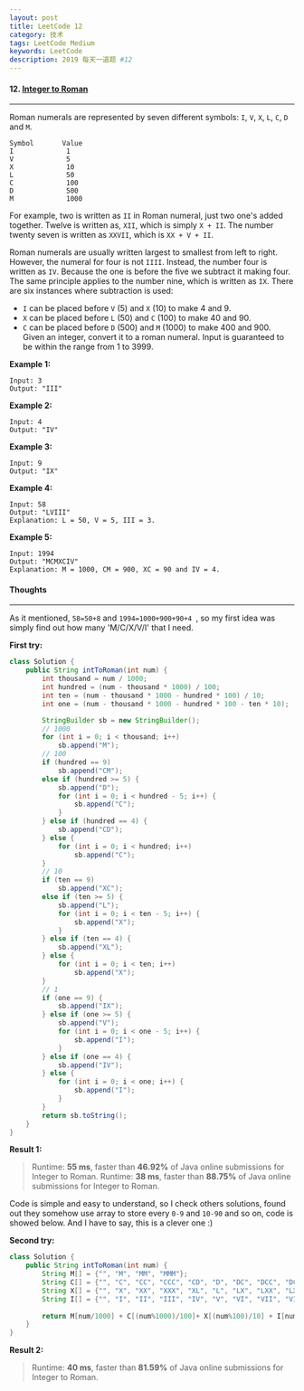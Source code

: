 ```yaml
---
layout: post
title: LeetCode 12
category: 技术
tags: LeetCode Medium
keywords: LeetCode
description: 2019 每天一道题 #12
---
```


#### 12. [Integer to Roman](https://leetcode.com/problems/integer-to-roman/)
---
Roman numerals are represented by seven different symbols: `I`, `V`, `X`, `L`, `C`, `D` and `M`.
```
Symbol       Value
I             1
V             5
X             10
L             50
C             100
D             500
M             1000
```
For example, two is written as `II` in Roman numeral, just two one's added together. Twelve is written as, `XII`, which is simply `X + II`. The number twenty seven is written as `XXVII`, which is `XX + V + II`.

Roman numerals are usually written largest to smallest from left to right. However, the numeral for four is not `IIII`. Instead, the number four is written as `IV`. Because the one is before the five we subtract it making four. The same principle applies to the number nine, which is written as `IX`. There are six instances where subtraction is used:

- `I` can be placed before `V` (5) and `X` (10) to make 4 and 9. 
- `X` can be placed before `L` (50) and `C` (100) to make 40 and 90. 
- `C` can be placed before `D` (500) and `M` (1000) to make 400 and 900.
Given an integer, convert it to a roman numeral. Input is guaranteed to be within the range from 1 to 3999.

**Example 1:**
```
Input: 3
Output: "III"
```
**Example 2:**
```
Input: 4
Output: "IV"
```
**Example 3:**
```
Input: 9
Output: "IX"
```
**Example 4:**
```
Input: 58
Output: "LVIII"
Explanation: L = 50, V = 5, III = 3.
```
**Example 5:**
```
Input: 1994
Output: "MCMXCIV"
Explanation: M = 1000, CM = 900, XC = 90 and IV = 4.
```
#### Thoughts
---
As it mentioned, `58=50+8` and `1994=1000+900+90+4 `, so my first idea was simply find out how many 'M/C/X/V/I' that I need.

**First try:**
```Java
class Solution {
    public String intToRoman(int num) {
        int thousand = num / 1000;
        int hundred = (num - thousand * 1000) / 100;
        int ten = (num - thousand * 1000 - hundred * 100) / 10;
        int one = (num - thousand * 1000 - hundred * 100 - ten * 10);

        StringBuilder sb = new StringBuilder();
        // 1000
        for (int i = 0; i < thousand; i++)
            sb.append("M");
        // 100
        if (hundred == 9)
            sb.append("CM");
        else if (hundred >= 5) {
            sb.append("D");
            for (int i = 0; i < hundred - 5; i++) {
                sb.append("C");
            }
        } else if (hundred == 4) {
            sb.append("CD");
        } else {
            for (int i = 0; i < hundred; i++)
                sb.append("C");
        }
        // 10
        if (ten == 9)
            sb.append("XC");
        else if (ten >= 5) {
            sb.append("L");
            for (int i = 0; i < ten - 5; i++) {
                sb.append("X");
            }
        } else if (ten == 4) {
            sb.append("XL");
        } else {
            for (int i = 0; i < ten; i++)
                sb.append("X");
        }
        // 1
        if (one == 9) {
            sb.append("IX");
        } else if (one >= 5) {
            sb.append("V");
            for (int i = 0; i < one - 5; i++) {
                sb.append("I");
            }
        } else if (one == 4) {
            sb.append("IV");
        } else {
            for (int i = 0; i < one; i++) {
                sb.append("I");
            }
        }
        return sb.toString();
    }
}
```

**Result 1:**
> Runtime: **55 ms**, faster than **46.92%** of Java online submissions for Integer to Roman.
> Runtime: **38 ms**, faster than **88.75%** of Java online submissions for Integer to Roman.

Code is simple and easy to understand, so I check others solutions, found out they somehow use array to store every `0-9` and `10-90` and so on, code is showed below. And I have to say, this is a clever one :)

**Second try:**
```Java
class Solution {
    public String intToRoman(int num) {
        String M[] = {"", "M", "MM", "MMM"};
        String C[] = {"", "C", "CC", "CCC", "CD", "D", "DC", "DCC", "DCCC", "CM"};
        String X[] = {"", "X", "XX", "XXX", "XL", "L", "LX", "LXX", "LXXX", "XC"};
        String I[] = {"", "I", "II", "III", "IV", "V", "VI", "VII", "VIII", "IX"};
        
        return M[num/1000] + C[(num%1000)/100]+ X[(num%100)/10] + I[num%10];
    }
}
```

**Result 2:**
> Runtime: **40 ms**, faster than **81.59%** of Java online submissions for Integer to Roman.
